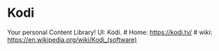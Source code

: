 # Kodi
Your personal Content Library! UI: Kodi. # Home: https://kodi.tv/ # wiki: https://en.wikipedia.org/wiki/Kodi_(software)
